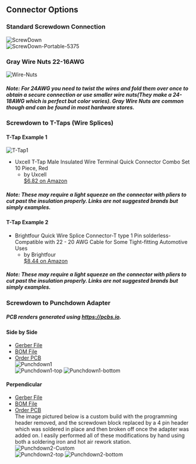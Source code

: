 ## Connector Options  
  
### Standard Screwdown Connection  
![ScrewDown](screwdown.jpg?raw=true)  
![ScrewDown-Portable-5375](portable-5375.jpg?raw=true)  
  
### Gray Wire Nuts 22-16AWG  
  
![Wire-Nuts](wirenuts.jpg?raw=true)  
##### Note: For 24AWG you need to twist the wires and fold them over once to obtain a secure connection or use smaller wire nuts(They make a 24-18AWG which is perfect but color varies).  Gray Wire Nuts are common though and can be found in most hardware stores.  
  
### Screwdown to T-Taps (Wire Splices)  
  
#### T-Tap Example 1  
![T-Tap1](tsplice1.jpg?raw=true)  
* Uxcell T-Tap Male Insulated Wire Terminal Quick Connector Combo Set 10 Piece, Red  
  * by Uxcell  
[$6.82 on Amazon](http://a.co/6joYNzS)  
##### Note: These may require a light squeeze on the connector with pliers to cut past the insulation properly. Links are not suggested brands but simply examples.  
  
#### T-Tap Example 2  
* Brightfour Quick Wire Splice Connector-T type 1 Pin solderless- Compatible with 22 - 20 AWG Cable for Some Tight-fitting Automotive Uses  
  * by Brightfour  
[$8.44 on Amazon](http://a.co/bAw7Fdw)  
##### Note: These may require a light squeeze on the connector with pliers to cut past the insulation properly. Links are not suggested brands but simply examples.  
  
### Screwdown to Punchdown Adapter  
  
##### PCB renders generated using https://pcbs.io.  
  
#### Side by Side  
 * [Gerber File](Punchdown-Adapter-1/punchdown-adapter-Gerber.zip)  
 * [BOM File](Punchdown-Adapter-1/BOM)  
 * [Order PCB](https://pcbs.io/share/4KXmA)  
![Punchdown1](punchdown.jpg?raw=true)  
![Punchdown1-top](Punchdown-Adapter-1/top-adapter.png?raw=true) ![Punchdown1-bottom](Punchdown-Adapter-1/bottom-adapter.png?raw=true)  
  
#### Perpendicular  
 * [Gerber File](Punchdown-Adapter-2/punchdown-adapter2-Gerber.zip)  
 * [BOM File](Punchdown-Adapter-2/BOM)  
 * [Order PCB](https://pcbs.io/share/zy0jg)  
The image pictured below is a custom build with the programming header removed, and the screwdown block replaced by a 4 pin header which was soldered in place and then broken off once the adapter was added on. I easily performed all of these modifications by hand using both a soldering iron and hot air rework station.  
![Punchdown2-Custom](pd2-custom.jpg?raw=true)  
![Punchdown2-top](Punchdown-Adapter-2/top-adapter2.png?raw=true) ![Punchdown2-bottom](Punchdown-Adapter-2/bottom-adapter2.png?raw=true)  